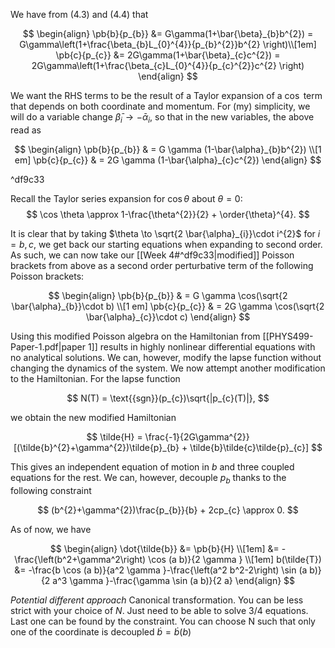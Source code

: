 We have from (4.3) and (4.4) that 

$$
\begin{align}
\pb{b}{p_{b}} &= G\gamma(1+\bar{\beta}_{b}b^{2}) = G\gamma\left(1+\frac{\beta_{b}L_{0}^{4}}{p_{b}^{2}}b^{2} \right)\\[1em]
\pb{c}{p_{c}} &= 2G\gamma(1+\bar{\beta}_{c}c^{2}) = 2G\gamma\left(1+\frac{\beta_{c}L_{0}^{4}}{p_{c}^{2}}c^{2} \right)
\end{align}
$$

We want the RHS terms to be the result of a Taylor expansion of a $\cos$ term that depends on both coordinate and momentum. For (my) simplicity, we will do a variable change $\bar{\beta}_{i}\to-\bar{\alpha}_{i}$, so that in the new variables, the above read as

$$
\begin{align}
\pb{b}{p_{b}} & = G \gamma (1-\bar{\alpha}_{b}b^{2}) \\[1 em]
\pb{c}{p_{c}} & = 2G \gamma (1-\bar{\alpha}_{c}c^{2})
\end{align}
$$

^df9c33

Recall the Taylor series expansion for $\cos\theta$ about $\theta = 0$:
$$
\cos \theta \approx 1-\frac{\theta^{2}}{2} + \order{\theta}^{4}.
$$

It is clear that by taking $\theta \to \sqrt{2 \bar{\alpha}_{i}}\cdot i^{2}$ for $i = b, c$, we get back our starting equations when expanding to second order. As such, we can now take our [[Week 4#^df9c33|modified]] Poisson brackets from above as a second order perturbative term of the following Poisson brackets:

$$
\begin{align}
 \pb{b}{p_{b}} & = G \gamma \cos(\sqrt{2  \bar{\alpha}_{b}}\cdot b) \\[1 em]
\pb{c}{p_{c}} & = 2G \gamma \cos(\sqrt{2 \bar{\alpha}_{c}}\cdot c)
\end{align}
$$

Using this modified Poisson algebra on the Hamiltonian from [[PHYS499-Paper-1.pdf|paper 1]] results in highly nonlinear differential equations with no analytical solutions. We can, however, modify the lapse function without changing the dynamics of the system. We now attempt another modification to the Hamiltonian. For the lapse function

$$
N(T) = \text{{sgn}}(p_{c})\sqrt{|p_{c}(T)|},
$$

we obtain the new modified Hamiltonian

$$
\tilde{H} = \frac{-1}{2G\gamma^{2}}[(\tilde{b}^{2}+\gamma^{2})\tilde{p}_{b} + \tilde{b}\tilde{c}\tilde{p}_{c}]
$$

This gives an independent equation of motion in $b$ and three coupled equations for the rest. We can, however, decouple $p_{b}$ thanks to the following constraint

$$
(b^{2}+\gamma^{2})\frac{p_{b}}{b} + 2cp_{c} \approx 0.
$$

As of now, we have 

$$
\begin{align}
\dot{\tilde{b}} &= \pb{b}{H} \\[1em]
&= -\frac{\left(b^2+\gamma^2\right) \cos (a b)}{2 \gamma } \\[1em]
b(\tilde{T}) &= -\frac{b \cos (a b)}{a^2 \gamma }-\frac{\left(a^2 b^2-2\right) \sin (a b)}{2 a^3 \gamma }-\frac{\gamma  \sin (a b)}{2 a}
\end{align}
$$

*Potential different approach* Canonical transformation. You can be less strict with your choice of $N$. Just need to be able to solve 3/4 equations. Last one can be found by the constraint. You can choose N such that only one of the coordinate is decoupled $\dot{b}= \dot{b}(b)$